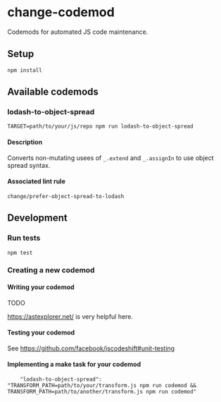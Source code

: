 # change-codemod

Codemods for automated JS code maintenance.

## Setup

```
npm install
```

## Available codemods

### lodash-to-object-spread
```
TARGET=path/to/your/js/repo npm run lodash-to-object-spread
```
#### Description
Converts non-mutating usees of `_.extend` and `_.assignIn` to use object spread syntax.

#### Associated lint rule
`change/prefer-object-spread-to-lodash`

## Development

### Run tests
```
npm test
```

### Creating a new codemod

#### Writing your codemod

TODO

https://astexplorer.net/ is very helpful here.

#### Testing your codemod

See https://github.com/facebook/jscodeshift#unit-testing

#### Implementing a make task for your codemod

```
    "lodash-to-object-spread": "TRANSFORM_PATH=path/to/your/transform.js npm run codemod && TRANSFORM_PATH=path/to/another/transform.js npm run codemod"
```
